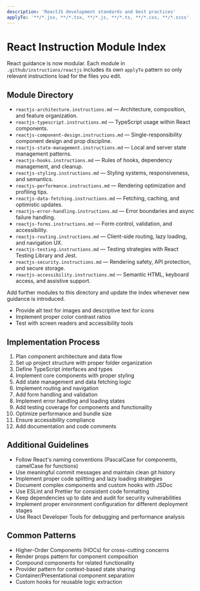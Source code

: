 ```yaml
---
description: 'ReactJS development standards and best practices'
applyTo: '**/*.jsx, **/*.tsx, **/*.js, **/*.ts, **/*.css, **/*.scss'
---
```


# React Instruction Module Index

React guidance is now modular. Each module in `.github/instructions/reactjs` includes its own `applyTo` pattern so only relevant instructions load for the files you edit.

## Module Directory
- `reactjs-architecture.instructions.md` — Architecture, composition, and feature organization.
- `reactjs-typescript.instructions.md` — TypeScript usage within React components.
- `reactjs-component-design.instructions.md` — Single-responsibility component design and prop discipline.
- `reactjs-state-management.instructions.md` — Local and server state management patterns.
- `reactjs-hooks.instructions.md` — Rules of hooks, dependency management, and cleanup.
- `reactjs-styling.instructions.md` — Styling systems, responsiveness, and semantics.
- `reactjs-performance.instructions.md` — Rendering optimization and profiling tips.
- `reactjs-data-fetching.instructions.md` — Fetching, caching, and optimistic updates.
- `reactjs-error-handling.instructions.md` — Error boundaries and async failure handling.
- `reactjs-forms.instructions.md` — Form control, validation, and accessibility.
- `reactjs-routing.instructions.md` — Client-side routing, lazy loading, and navigation UX.
- `reactjs-testing.instructions.md` — Testing strategies with React Testing Library and Jest.
- `reactjs-security.instructions.md` — Rendering safety, API protection, and secure storage.
- `reactjs-accessibility.instructions.md` — Semantic HTML, keyboard access, and assistive support.

Add further modules to this directory and update the index whenever new guidance is introduced.
- Provide alt text for images and descriptive text for icons
- Implement proper color contrast ratios
- Test with screen readers and accessibility tools

## Implementation Process
1. Plan component architecture and data flow
2. Set up project structure with proper folder organization
3. Define TypeScript interfaces and types
4. Implement core components with proper styling
5. Add state management and data fetching logic
6. Implement routing and navigation
7. Add form handling and validation
8. Implement error handling and loading states
9. Add testing coverage for components and functionality
10. Optimize performance and bundle size
11. Ensure accessibility compliance
12. Add documentation and code comments

## Additional Guidelines
- Follow React's naming conventions (PascalCase for components, camelCase for functions)
- Use meaningful commit messages and maintain clean git history
- Implement proper code splitting and lazy loading strategies
- Document complex components and custom hooks with JSDoc
- Use ESLint and Prettier for consistent code formatting
- Keep dependencies up to date and audit for security vulnerabilities
- Implement proper environment configuration for different deployment stages
- Use React Developer Tools for debugging and performance analysis

## Common Patterns
- Higher-Order Components (HOCs) for cross-cutting concerns
- Render props pattern for component composition
- Compound components for related functionality
- Provider pattern for context-based state sharing
- Container/Presentational component separation
- Custom hooks for reusable logic extraction
